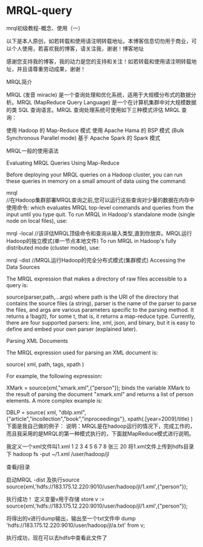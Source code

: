 MRQL-query
==========

mrql初级教程-概念、使用（一）

以下是本人原创，如若转载和使用请注明转载地址。本博客信息切勿用于商业，可以个人使用，若喜欢我的博客，请关注我，谢谢！博客地址

感谢您支持我的博客，我的动力是您的支持和关注！如若转载和使用请注明转载地址，并且请尊重劳动成果，谢谢！

MRQL简介

MRQL (发音 miracle) 是一个查询处理和优化系统，适用于大规模分布式的数据分析。MRQL  (MapReduce Query Language) 是一个在计算机集群中对大规模数据的类 SQL 查询语言。MRQL 查询处理系统可使用如下三种模式评估 MRQL 查询：

使用 Hadoop 的 Map-Reduce 模式
使用 Apache Hama 的 BSP 模式 (Bulk Synchronous Parallel mode)
基于 Apache Spark 的 Spark 模式

MRQL一般的使用语法

Evaluating MRQL Queries Using Map-Reduce

Before deploying your MRQL queries on a Hadoop cluster, you can run these queries in memory on a small amount of data using the command:

mrql    
//在Hadoop集群部署MRQL查询之前,您可以运行这些查询对少量的数据在内存中使用命令:
which evaluates MRQL top-level commands and queries from the input until you type quit. To run MRQL in Hadoop's standalone mode (single node on local files), use:

mrql -local
//该评估MRQL顶级命令和查询从输入类型,直到你放弃。MRQL运行Hadoop的独立模式(单一节点本地文件)
To run MRQL in Hadoop's fully distributed mode (cluster mode), use:

mrql -dist
//MRQL运行Hadoop的完全分布式模式(集群模式)
Accessing the Data Sources

The MRQL expression that makes a directory of raw files accessible to a query is:

source(parser,path,...args)
where path is the URI of the directory that contains the source files (a string), parser is the name of the parser to parse the files, and args are various parameters specific to the parsing method. It returns a !bag(t), for some t, that is, it returns a map-reduce type. Currently, there are four supported parsers: line, xml, json, and binary, but it is easy to define and embed your own parser (explained later).

Parsing XML Documents

The MRQL expression used for parsing an XML document is:

source( xml, path, tags, xpath )

For example, the following expression:

XMark = source(xml,"xmark.xml",{"person"});
binds the variable XMark to the result of parsing the document "xmark.xml" and returns a list of person elements. A more complex example is:

DBLP = source( xml, "dblp.xml", {"article","incollection","book","inproceedings"},
               xpath(.[year=2009]/title) )
下面是我自己做的例子：
说明：MRQL是在hadoop运行的情况下，完成工作的，而且我采用的是MRQL的第一种模式执行的，下面就MapReduce模式进行说明。

我定义一个xml文件叫1.xml
1
2
3
4
5
6
7
8
<person>
    <name>
        张三
    </name>
    <age>
        20
    </age>
</person>
将1.xml文件上传到hdfs目录下
hadoop fs -put ~/1.xml /user/hadoop/jl

查看jl目录

 

启动MRQL -dist 及执行source
source(xml,'hdfs://183.175.12.220:9010/user/hadoop/jl/1.xml',{"person"});
 
执行成功！
定义变量v用于存储
store v := source(xml,'hdfs://183.175.12.220:9010/user/hadoop/jl/1.xml',{"person"});
 
 
将得出的v进行dump输出，输出至一个txt文件中
dump 'hdfs://183.175.12.220:9010/user/hadoop/jl/a.txt' from v;


执行成功，现在可以去hdfs中查看此文件了






